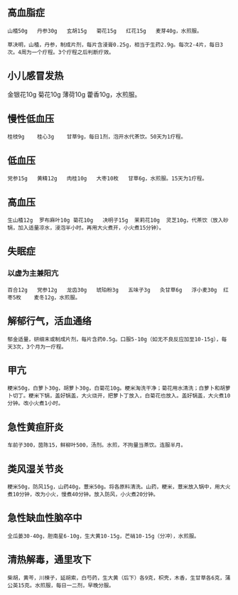## 高血脂症

    山楂50g   丹参30g   玄胡15g   菊花15g   红花15g   麦芽40g，水煎服。
    
    草决明，山楂，丹参，制成片剂，每片含浸膏0.25g，相当于生药2.9g。每次2-4片，每日3次。4周为一个疗程。3个疗程之后判断疗效。
    
## 小儿感冒发热

   金银花10g   菊花10g   薄荷10g   藿香10g，水煎服。
   
## 慢性低血压

    桂枝9g    桂心3g    甘草9g，每日1剂，泡开水代茶饮。50天为1疗程。
    
## 低血压

    党参15g   黄精12g   肉桂10g   大枣10枚   甘草6g，水煎服。15天为1疗程。
    
## 高血压

    生山楂12g  罗布麻叶10g 菊花10g   决明子15g  茉莉花10g  灵芝10g，代茶饮（放入砂锅，加入适量凉水，浸泡半小时。再用大火煮开，小火煮15分钟）。

## 失眠症
### 以虚为主兼阳亢

    百合12g   党参12g   龙齿30g   琥珀粉3g   五味子3g   灸甘草6g   浮小麦30g  红枣5枚    麦冬12g，水煎服。
    
## 解郁行气，活血通络

    郁金适量，研细末或制成片剂，每片含药0.5g。口服5-10g（如无不良反应加至10-15g），每天3次，3个月为一疗程。

## 甲亢

    粳米50g，白萝卜30g，胡萝卜30g，白菊花10g。粳米淘洗干净；菊花用水清洗；白萝卜和胡萝卜切丁。粳米下锅，盖好锅盖，大火烧开，把萝卜丁放入，白菊花也放入。盖好锅盖，大火煮10分钟。改小火煮1小时。

## 急性黄疸肝炎

    车前子300，茵陈15，鲜柳叶500，汤剂。水煎，不拘量当茶饮。连服半月。

## 类风湿关节炎

    粳米50g，防风15g，山药40g，薏米50g。将各原料清洗。山药，粳米，薏米放入锅中，用大火煮10分钟，改为小火，慢煮40分钟。放入防风，小火煮20分钟。

## 急性缺血性脑卒中

    全瓜蒌30-40g，胆南星6-10g，生大黄10-15g，芒硝10-15g（分冲），水煎服。

## 清热解毒，通里攻下

    柴胡，黄芩，川楝子，延胡索，白芍药，生大黄（后下）各9克，枳壳，木香，生甘草各6克，蒲公英15克。水煎服，每日一二剂，早晚分服。
